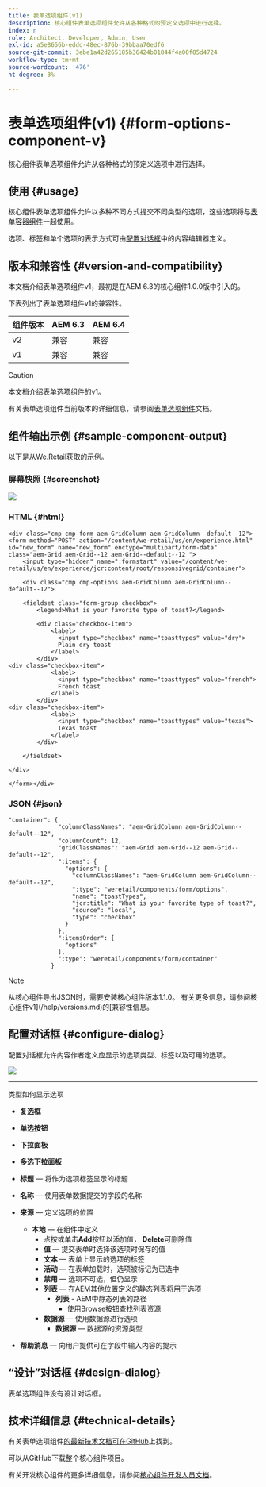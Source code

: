 ```yaml
---
title: 表单选项组件(v1)
description: 核心组件表单选项组件允许从各种格式的预定义选项中进行选择。
index: n
role: Architect, Developer, Admin, User
exl-id: a5e8656b-eddd-48ec-876b-39bbaa70edf6
source-git-commit: 3ebe1a42d265185b36424b01844f4a00f05d4724
workflow-type: tm+mt
source-wordcount: '476'
ht-degree: 3%

---
```


# 表单选项组件(v1) {#form-options-component-v}

核心组件表单选项组件允许从各种格式的预定义选项中进行选择。

## 使用 {#usage}

核心组件表单选项组件允许以多种不同方式提交不同类型的选项，这些选项将与[表单容器组件](form-container-v1.md)一起使用。

选项、标签和单个选项的表示方式可由[配置对话框](#configure-dialog)中的内容编辑器定义。

## 版本和兼容性 {#version-and-compatibility}

本文档介绍表单选项组件v1，最初是在AEM 6.3的核心组件1.0.0版中引入的。

下表列出了表单选项组件v1的兼容性。

| 组件版本 | AEM 6.3 | AEM 6.4 |
|--- |--- |--- |
| v2 | 兼容 | 兼容 |
| v1 | 兼容 | 兼容 |

>[!CAUTION]
>
>本文档介绍表单选项组件的v1。
>
>有关表单选项组件当前版本的详细信息，请参阅[表单选项组件](/help/components/forms/form-options.md)文档。

## 组件输出示例 {#sample-component-output}

以下是从[We.Retail](https://helpx.adobe.com/experience-manager/6-4/sites/developing/using/we-retail.html)获取的示例。

### 屏幕快照 {#screenshot}

![](/help/assets/chlimage_1-89.png)

### HTML {#html}

```
<div class="cmp cmp-form aem-GridColumn aem-GridColumn--default--12">
<form method="POST" action="/content/we-retail/us/en/experience.html" id="new_form" name="new_form" enctype="multipart/form-data" class="aem-Grid aem-Grid--12 aem-Grid--default--12 ">
    <input type="hidden" name=":formstart" value="/content/we-retail/us/en/experience/jcr:content/root/responsivegrid/container">
    
    <div class="cmp cmp-options aem-GridColumn aem-GridColumn--default--12">

    <fieldset class="form-group checkbox">
        <legend>What is your favorite type of toast?</legend>
        
        <div class="checkbox-item">
            <label>
              <input type="checkbox" name="toasttypes" value="dry">
              Plain dry toast
            </label>
        </div>
<div class="checkbox-item">
            <label>
              <input type="checkbox" name="toasttypes" value="french">
              French toast
            </label>
        </div>
<div class="checkbox-item">
            <label>
              <input type="checkbox" name="toasttypes" value="texas">
              Texas toast
            </label>
        </div>

    </fieldset>
    
</div>
    
</form></div>
```

### JSON {#json}

```
"container": {
              "columnClassNames": "aem-GridColumn aem-GridColumn--default--12",
              "columnCount": 12,
              "gridClassNames": "aem-Grid aem-Grid--12 aem-Grid--default--12",
              ":items": {
                "options": {
                  "columnClassNames": "aem-GridColumn aem-GridColumn--default--12",
                  ":type": "weretail/components/form/options",
                  "name": "toastTypes",
                  "jcr:title": "What is your favorite type of toast?",
                  "source": "local",
                  "type": "checkbox"
                }
              },
              ":itemsOrder": [
                "options"
              ],
              ":type": "weretail/components/form/container"
            }
```

>[!NOTE]
>
>从核心组件导出JSON时，需要安装核心组件版本1.1.0。 有关更多信息，请参阅核心组件v1](/help/versions.md)的[兼容性信息。

## 配置对话框 {#configure-dialog}

配置对话框允许内容作者定义应显示的选项类型、标签以及可用的选项。

![](/help/assets/chlimage_1-90.png)

* ****
类型如何显示选项

   * **复选框**
   * **单选按钮**
   * **下拉面板**
   * **多选下拉面板**

* **标题**  — 将作为选项标签显示的标题
* **名称**  — 使用表单数据提交的字段的名称
* **来源**  — 定义选项的位置

   * **本地**  — 在组件中定义
      * 点按或单击&#x200B;**Add**&#x200B;按钮以添加值， **Delete**&#x200B;可删除值
      * **值**  — 提交表单时选择该选项时保存的值
      * **文本**  — 表单上显示的选项的标签
      * **活动**  — 在表单加载时，选项被标记为已选中
      * **禁用**  — 选项不可选，但仍显示
      * **列表**  — 在AEM其他位置定义的静态列表将用于选项
         * **列表**  - AEM中静态列表的路径
            * 使用Browse按钮查找列表资源
      * **数据源**  — 使用数据源进行选项
         * **数据源**  — 数据源的资源类型
* **帮助消息**  — 向用户提供可在字段中输入内容的提示

## “设计”对话框 {#design-dialog}

表单选项组件没有设计对话框。

## 技术详细信息 {#technical-details}

有关表单选项组件[的最新技术文档可在GitHub](https://github.com/adobe/aem-core-wcm-components/tree/master/content/src/content/jcr_root/apps/core/wcm/components/form/options/v1/options)上找到。

可以从GitHub下载整个核心组件项目。

有关开发核心组件的更多详细信息，请参阅[核心组件开发人员文档](/help/developing/overview.md)。
